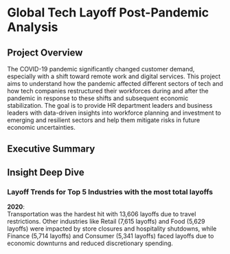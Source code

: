# Global Tech Layoff Post-Pandemic Analysis

## Project Overview
The COVID-19 pandemic significantly changed customer demand, especially with a shift toward remote work and digital services. This project aims to understand how the pandemic affected different sectors of tech and how tech companies restructured their workforces during and after the pandemic in response to these shifts and subsequent economic stabilization. The goal is to provide HR department leaders and business leaders with data-driven insights into workforce planning and investment to emerging and resilient sectors and help them mitigate risks in future economic uncertainties.

## Executive Summary

## Insight Deep Dive
### Layoff Trends for Top 5 Industries with the most total layoffs
**2020**: <br/>
Transportation was the hardest hit with 13,606 layoffs due to travel restrictions. Other industries like Retail (7,615 layoffs) and Food (5,629 layoffs) were impacted by store closures and hospitality shutdowns, while Finance (5,714 layoffs) and Consumer (5,341 layoffs) faced layoffs due to economic downturns and reduced discretionary spending.


